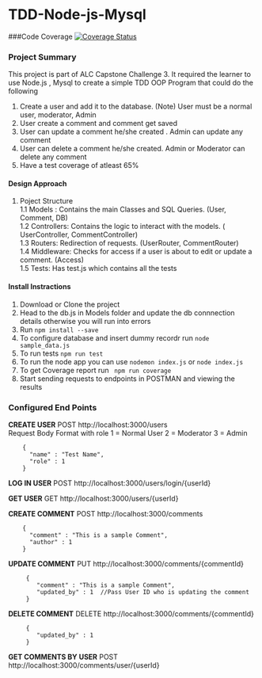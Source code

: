 # TDD-Node-js-Mysql

###Code Coverage 
[![Coverage Status](https://coveralls.io/repos/github/willywax/TDD-Node-js-Mysql/badge.svg?branch=master)](https://coveralls.io/github/willywax/TDD-Node-js-Mysql?branch=master)

### Project Summary
This project is part of ALC Capstone Challenge 3.
It required the learner to use Node.js , Mysql to create a simple TDD OOP Program that could do the following
1. Create a user and add it to the database. (Note) User must be a normal user, moderator, Admin
2. User create a comment and comment get saved
3. User can update a comment he/she created . Admin can update any comment
4. User can delete a comment he/she created. Admin or Moderator can delete any comment
5. Have a test coverage of atleast 65% 

#### Design Approach
1. Poject Structure<br>
  1.1  Models : Contains the main Classes and SQL Queries. (User, Comment, DB)<br>
  1.2  Controllers: Contains the logic to interact with the models. ( UserController, CommentController)<br>
  1.3  Routers: Redirection of requests. (UserRouter, CommentRouter)<br>
  1.4  Middleware: Checks for access if a user is about to edit or update a comment. (Access)<br>
  1.5  Tests: Has test.js which contains all the tests<br>
 
#### Install Instractions 
1. Download or Clone the project
2. Head to the db.js in Models folder and update the db connnection details otherwise you will run into errors
3. Run `npm install --save`
4. To configure database and insert dummy recordr run `node sample_data.js`
5. To run tests `npm run test`
6. To run the node app you can use `nodemon index.js` or `node index.js`
7. To get Coverage report run ` npm run coverage`
7. Start sending requests to endpoints in POSTMAN and viewing the results


### Configured End Points
**CREATE USER** POST http://localhost:3000/users  
Request Body Format with role 1 = Normal User 2 = Moderator 3 = Admin

        {
          "name" : "Test Name",
          "role" : 1
        }
      
 **LOG IN USER** POST http://localhost:3000/users/login/{userId}
 
 
 **GET USER** GET http://localhost:3000/users/{userId}
 
 
 **CREATE COMMENT** POST http://localhost:3000/comments
 
        {
          "comment" : "This is a sample Comment",
          "author" : 1
        }
         
 **UPDATE COMMENT** PUT http://localhost:3000/comments/{commentId}
 
         {
            "comment" : "This is a sample Comment",
            "updated_by" : 1  //Pass User ID who is updating the comment
         }

 **DELETE COMMENT** DELETE http://localhost:3000/comments/{commentId}
 
 
         {
            "updated_by" : 1
         }
        
        
 **GET COMMENTS BY USER** POST http://localhost:3000/comments/user/{userId}
   
 


 
 
 
 
 
 
